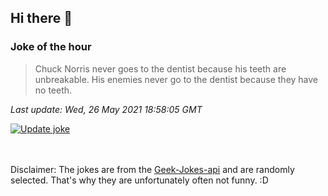 ## Hi there 👋

### Joke of the hour
<!-- joke -->
>Chuck Norris never goes to the dentist because his teeth are unbreakable. His enemies never go to the dentist because they have no teeth.
<!-- /joke -->

*Last update: Wed, 26 May 2021 18:58:05 GMT*

[![Update joke](https://github.com/nclskfm/nclskfm/actions/workflows/joke.yml/badge.svg)](https://github.com/nclskfm/nclskfm/actions/workflows/joke.yml)

<br><br>
Disclaimer: The jokes are from the [Geek-Jokes-api](https://github.com/sameerkumar18/geek-joke-api) and are randomly selected. That's why they are unfortunately often not funny. :D
